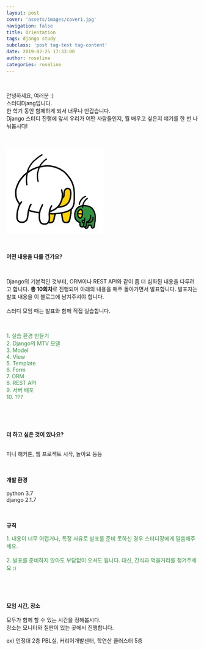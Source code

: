 ```yaml
---
layout: post
cover: 'assets/images/cover1.jpg'
navigation: false
title: Orientation
tags: django study 
subclass: 'post tag-test tag-content'
date: 2019-02-25 17:33:00
author: roseline
categories: roseline
---
```

  
<br>


안녕하세요, 여러분 :)  
스터디Djang입니다.  
한 학기 동안 함께하게 되서 너무나 반갑습니다.  
Django 스터디 진행에 앞서 우리가 어떤 사람들인지, 뭘 배우고 싶은지 얘기를 한 번 나눠봅시다!

<br>



![greeting](/assets/images/greeting.jpg "greeting")  



<br>
  

**어떤 내용을 다룰 건가요?**

<br>
  
Django의 기본적인 것부터, ORM이나 REST API와 같이 좀 더 심화된 내용을 다루려고 합니다. **총 10회차**로 진행되며 아래의 내용을 매주 돌아가면서 발표합니다. 발표자는 발표 내용을 이 블로그에 남겨주셔야 합니다.<br><br>
스터디 모임 때는 발표와 함께 직접 실습합니다.
  
<br>
  
<font color="#339441">
  <p>
1. 실습 환경 만들기 <br>
2. Django의 MTV 모델<br>
3. Model<br>
4. View<br>
5. Template<br>
6. Form<br>
7. ORM<br>
8. REST API<br>
9. 서버 배포 <br>
10. ???
  </p>
</font>
  
<br>
<br>
<br>

**더 하고 싶은 것이 있나요?**

<br>
미니 해커톤, 웹 프로젝트 시작, 놀아요 등등  
<br>
<br>
<br>

**개발 환경**
<br>
<br>
python 3.7 
<br>
django 2.1.7 
<br>
<br>
<br>


**규칙**
<font color="#339441">
<p>
1. 내용이 너무 어렵거나, 특정 사유로 발표를 준비 못하신 경우 스터디장에게 말씀해주세요.<br><br>
2. 발표를 준비하지 않아도 부담없이 오셔도 됩니다. 대신, 간식과 먹을거리를 챙겨주세요 :)  <br>

</p>
</font>

<br>
<br>
<br>


**모임 시간, 장소**
<br>
<br>
모두가 함께 할 수 있는 시간을 정해봅시다.  
장소는 모니터와 칠판이 있는 곳에서 진행합니다.  
  
ex) 언정대 2층 PBL실, 커리어개발센터, 학연산 클러스터 5층

<br>
<br>
<br>
